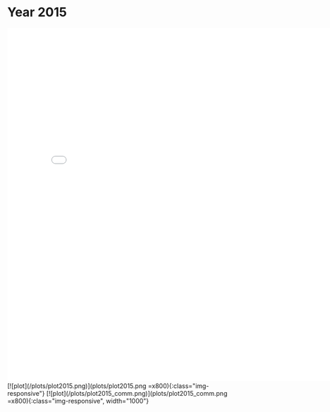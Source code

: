 # Year 2015
<embed type="text/html" src="plots/plot2015_750.html" width="800" height="800">
[![plot](/plots/plot2015.png)](plots/plot2015.png =x800){:class="img-responsive"}
[![plot](/plots/plot2015_comm.png)](plots/plot2015_comm.png =x800){:class="img-responsive", width="1000"}
